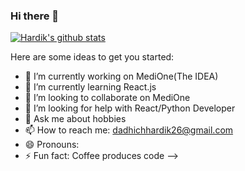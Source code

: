 ### Hi there 👋

[![Hardik's github stats](https://github-readme-stats.vercel.app/api?username=hardik-dadhich)](https://github.com/anuraghazra/github-readme-stats)

Here are some ideas to get you started:

- 🔭 I’m currently working on MediOne(The IDEA)
- 🌱 I’m currently learning React.js
- 👯 I’m looking to collaborate on MediOne
- 🤔 I’m looking for help with React/Python Developer
- 💬 Ask me about hobbies
- 📫 How to reach me: dadhichhardik26@gmail.com
- 😄 Pronouns: 
- ⚡ Fun fact: Coffee produces code
-->

